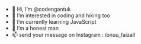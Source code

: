 - 👋 Hi, I’m @codengantuk
- 👀 I’m interested in coding and hiking too
- 🌱 I’m currently learning JavaScript
- 💞️ I’m a honest man
- 📫 send your message on Instagram : ibnuu_faizall


<!---
codengantuk/codengantuk is a ✨ special ✨ repository because its `README.md` (this file) appears on your GitHub profile.
You can click the Preview link to take a look at your changes.
--->
